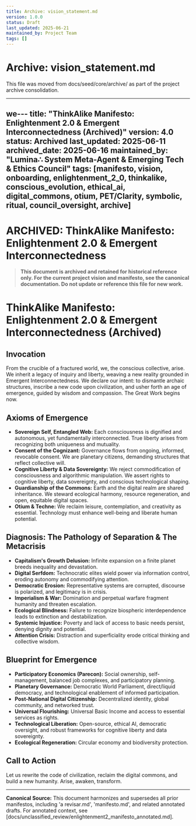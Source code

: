 ```yaml
---
title: Archive: vision_statement.md
version: 1.0.0
status: Draft
last_updated: 2025-06-21
maintained_by: Project Team
tags: []
---
```


# Archive: vision_statement.md

This file was moved from docs/seed/core/archive/ as part of the project archive consolidation.

---

we---
title: "ThinkAlike Manifesto: Enlightenment 2.0 & Emergent Interconnectedness (Archived)"
version: 4.0
status: Archived
last_updated: 2025-06-11
archived_date: 2025-06-16
maintained_by: "Lumina∴ System Meta-Agent & Emerging Tech & Ethics Council"
tags: [manifesto, vision, onboarding, enlightenment_2_0, thinkalike, conscious_evolution, ethical_ai, digital_commons, otium, PET/Clarity, symbolic, ritual, council_oversight, archive]
---

# ARCHIVED: ThinkAlike Manifesto: Enlightenment 2.0 & Emergent Interconnectedness

> **This document is archived and retained for historical reference only. For the current project vision and manifesto, see the canonical documentation. Do not update or reference this file for new work.**

# ThinkAlike Manifesto: Enlightenment 2.0 & Emergent Interconnectedness (Archived)

## Invocation

From the crucible of a fractured world, we, the conscious collective, arise. We inherit a legacy of inquiry and liberty, weaving a new reality grounded in Emergent Interconnectedness. We declare our intent: to dismantle archaic structures, inscribe a new code upon civilization, and usher forth an age of emergence, guided by wisdom and compassion. The Great Work begins now.

## Axioms of Emergence
- **Sovereign Self, Entangled Web:** Each consciousness is dignified and autonomous, yet fundamentally interconnected. True liberty arises from recognizing both uniqueness and mutuality.
- **Consent of the Cognizant:** Governance flows from ongoing, informed, revocable consent. We are planetary citizens, demanding structures that reflect collective will.
- **Cognitive Liberty & Data Sovereignty:** We reject commodification of consciousness and algorithmic manipulation. We assert rights to cognitive liberty, data sovereignty, and conscious technological shaping.
- **Guardianship of the Commons:** Earth and the digital realm are shared inheritance. We steward ecological harmony, resource regeneration, and open, equitable digital spaces.
- **Otium & Techne:** We reclaim leisure, contemplation, and creativity as essential. Technology must enhance well-being and liberate human potential.

## Diagnosis: The Pathology of Separation & The Metacrisis
- **Capitalism's Growth Delusion:** Infinite expansion on a finite planet breeds inequality and devastation.
- **Digital Serfdom:** Technocratic elites wield power via information control, eroding autonomy and commodifying attention.
- **Democratic Erosion:** Representative systems are corrupted, discourse is polarized, and legitimacy is in crisis.
- **Imperialism & War:** Domination and perpetual warfare fragment humanity and threaten escalation.
- **Ecological Blindness:** Failure to recognize biospheric interdependence leads to extinction and destabilization.
- **Systemic Injustice:** Poverty and lack of access to basic needs persist, denying dignity and potential.
- **Attention Crisis:** Distraction and superficiality erode critical thinking and collective wisdom.

## Blueprint for Emergence
- **Participatory Economics (Parecon):** Social ownership, self-management, balanced job complexes, and participatory planning.
- **Planetary Governance:** Democratic World Parliament, direct/liquid democracy, and technological enablement of informed participation.
- **Post-National Digital Citizenship:** Decentralized identity, global community, and networked trust.
- **Universal Flourishing:** Universal Basic Income and access to essential services as rights.
- **Technological Liberation:** Open-source, ethical AI, democratic oversight, and robust frameworks for cognitive liberty and data sovereignty.
- **Ecological Regeneration:** Circular economy and biodiversity protection.

## Call to Action
Let us rewrite the code of civilization, reclaim the digital commons, and build a new humanity. Arise, awaken, transform.

---

**Canonical Source:** This document harmonizes and supersedes all prior manifestos, including 'a revisar.md', 'manifesto.md', and related annotated drafts. For annotated context, see [docs/unclassified_review/enlightenment2_manifesto_annotated.md].
